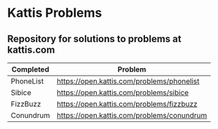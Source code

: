 # Kattis Problems

## Repository for solutions to problems at kattis.com

   Completed  | Problem	                                               | 
------------- | -------------                                          |
PhoneList     |  https://open.kattis.com/problems/phonelist            |
Sibice        |  https://open.kattis.com/problems/sibice               |
FizzBuzz      |  https://open.kattis.com/problems/fizzbuzz             |
Conundrum     |  https://open.kattis.com/problems/conundrum            |
